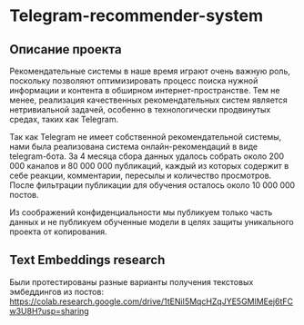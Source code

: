 # Telegram-recommender-system

## Описание проекта
Рекомендательные системы в наше время играют очень важную роль, поскольку позволяют оптимизировать процесс поиска нужной информации и контента в обширном интернет-пространстве. Тем не менее, реализация качественных рекомендательных систем является нетривиальной задачей, особенно в технологически продвинутых средах, таких как Telegram.

Так как Telegram не имеет собственной рекомендательной системы, нами была реализована система онлайн-рекомендаций в виде telegram-бота. За 4 месяца сбора данных удалось собрать около 200 000 каналов и 80 000 000 публикаций, каждый из которых содержит в себе реакции, комментарии, пересылы и количество просмотров. После фильтрации публикации для обучения осталось около 10 000 000 постов. 

Из соображений конфиденциальности мы публикуем только часть данных и не публикуем обученные модели в целях защиты уникального проекта от копирования. 

## Text Embeddings research
Были протестированы разные варианты получения текстовых эмбеддингов из постов: 
https://colab.research.google.com/drive/1tENiI5MqcHZqJYE5GMlMEej6tFCw3U8H?usp=sharing
